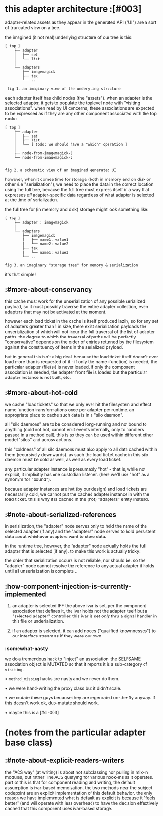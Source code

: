 # this adapter architecture :[#003]

adapter-related assets as they appear in the generated API ("UI") are a
sort of truncated view on a tree.

the imagined (if not real) underlying structure of our tree is this:

    [ top ]
        ├── adapter
        │   ├── set
        │   └── list
        |
        └── adapters
            ├── imagemagick
            ├── tek
            └── ..

     fig 1. an imaginary view of the underyling structure

each adapter itself has child nodes (the "assets"). when an adapter is
the selected adapter, it gets to populate the toplevel node with
"visiting associations". when read by UI concerns, these associations are
expected to be expressed as if they are any other component associated
with the top node:

    [ top ]
        ├── adapter
        │   ├── set
        │   ├── list
        │   └── [ todo: we should have a "which" operation ]
        │ 
        ├── node-from-imagemagick-1
        └── node-from-imagemagick-2


    fig 2. a schematic view of an imagined generated UI

however, when it comes time for storage (both in memory and on disk or
other (i.e "serialization"), we need to place the data in the correct
location using the full tree, because the full tree must express itself
in a way that expresses *all* adapter-specific data regardless of what
adapter is selected at the time of serialization.

the full tree for (in memory and disk) storage might look something like:

    [ top ]
        ├── adapter : imagemagick
        |
        └── adapters
            ├── imagemagick
            |   ├── name1: value1
            |   └── name2: value2
            ├── tek
            |   └── name1: value3
            └── ..

    fig 3. an imaginary "storage tree" for memory & serialization

it's that simple!




## :#more-about-conservancy

this cache must work for the unserialization of any possible serialized
payload, so it must possibly traverse the entire adapter collection,
even adapters that may not be activated at the moment.

however each load ticket in the cache is itself produced lazily, so
for any set of adapters greater than 1 in size, there exist
serialization payloads the unserialization of which will not incur the
full traversal of the list of adapter paths. the degree to which the
traversal of paths will be perfectly "conservative" depends on the
order of entries returned by the filesystem against the constituency of
items in the serialized payload.

but in general this isn't a big deal, because the load ticket itself
doesn't ever load more than is requested of it - if only the name
(function) is needed, the particular adapter (file(s)) is never loaded.
if only the component association is needed, the adapter front file is
loaded but the particular adapter instance is not built, etc.




## :#more-about-hot-cold

we cache "load tickets" so that we only ever hit the filesystem and
effect name function transformations once per adapter per runtime.
an appropriate place to cache such data is in a "silo daemon".

all "silo daemons" are to be considered long-running and not bound to
anything (cold not hot, cannot emit events internally, only to handlers
passed in a method call). this is so they can be used within different
other model "silos" and across actions.

this "coldness" of all silo daemons must also apply to all data cached
within them (recursively downwards). as such the load ticket cache in
this silo daemon must be cold as well, as well as every load ticket.

any particular adapter instance is presumably "hot" - that is, while
not explicit, it implicitly has one custodian listener. (here we'll use
"hot" as a synonym for "bound").

because adapter instances are hot (by our design) and load tickets are
necessarily cold, we cannot put the cached adapter instance in with the
load ticket. this is why it is cached in the (hot) "adapters" entity
instead.




## :#note-about-serialized-references

in serialization, the "adapter" node serves only to hold the name of
the selected adapter (if any) and the "adapter*s*" node serves to hold
persistent data about whichever adapters want to store data.

in the runtime tree, however, the "adapter" node actually holds the full
adapter that is selected (if any). to make this work is actually
tricky:

the order that serialization occurs is not reliable, nor should be.
so the "adapter" node cannot resolve the reference to any actual adapter
it holds until all unserialization is complete ..




## :how-component-injection-is-currently-implemented

1) an adapter is selected IFF the above ivar is set. per the
component association that defines it, the ivar holds not the
adapter itself but a "selected adapter" controller. this ivar is
set *only* thru a signal handler in this file or underialization.

2) if an adapter is selected, it can add nodes ("qualified
knownnesses") to our interface stream as if they were our own.


### :somewhat-nasty

we do a tremendous hack to "inject" an association:
the SELFSAME association object is MUTATED so that it reports
it is a sub-category of `visiting`.

  • `method_missing` hacks are nasty and we never do them.

  • we were hand-writing the proxy class but it didn't scale.

  • we mutate these guys because they are regenrated on-the-fly anyway.
    if this doesn't work ok, dup-mutate should work.

  • maybe this is a [#sl-003]




# (notes from the particular adapter base class)

## :#note-about-explicit-readers-writers

the "ACS way" (at writing) is about not subclassing nor pulling in
mix-in modules, but rather The ACS querying for various hook-ins as it
operates. part of this is that for component reading and writing, the
default assumption is ivar-based memoization. the two methods near the
subject codepoint are an explicit implementation of this default
behavior. the only reason we have implemented what is default as
explicit is because it "feels better" (and will operate with less
overhead) to have the decision effectively cached that this component
uses ivar-based storage.
